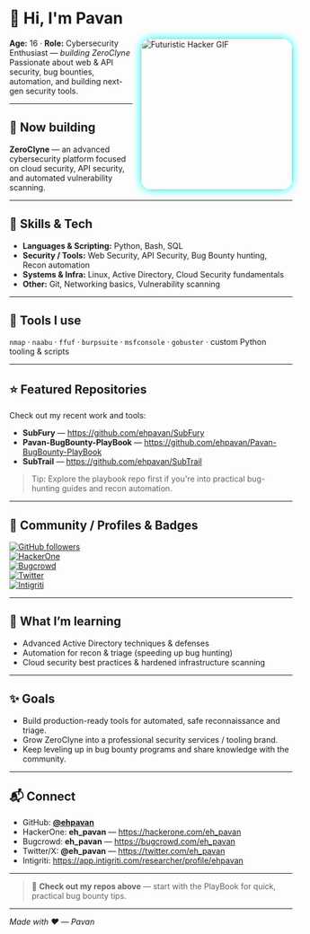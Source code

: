 # 👋 Hi, I'm Pavan
<img align="right" alt="Futuristic Hacker GIF" width="270" style="border-radius: 20px; box-shadow: 0 0 15px #00ffff; margin-left: 15px;" src="https://media.giphy.com/media/qgQUggAC3Pfv687qPC/giphy.gif" />

**Age:** 16 · **Role:** Cybersecurity Enthusiast — _building ZeroClyne_  
Passionate about web & API security, bug bounties, automation, and building next-gen security tools.

---

## 🔭 Now building
**ZeroClyne** — an advanced cybersecurity platform focused on cloud security, API security, and automated vulnerability scanning.

---

## 🚀 Skills & Tech
- **Languages & Scripting:** Python, Bash, SQL  
- **Security / Tools:** Web Security, API Security, Bug Bounty hunting, Recon automation  
- **Systems & Infra:** Linux, Active Directory, Cloud Security fundamentals  
- **Other:** Git, Networking basics, Vulnerability scanning

---

## 🧰 Tools I use
`nmap` · `naabu` · `ffuf` · `burpsuite` · `msfconsole` · `gobuster` · custom Python tooling & scripts

---

## ⭐ Featured Repositories
Check out my recent work and tools:

- **SubFury** — https://github.com/ehpavan/SubFury  
- **Pavan-BugBounty-PlayBook** — https://github.com/ehpavan/Pavan-BugBounty-PlayBook  
- **SubTrail** — https://github.com/ehpavan/SubTrail

> Tip: Explore the playbook repo first if you're into practical bug-hunting guides and recon automation.

---

## 📣 Community / Profiles & Badges
[![GitHub followers](https://img.shields.io/github/followers/ehpavan?label=follow&style=for-the-badge)](https://github.com/ehpavan)  
[![HackerOne](https://img.shields.io/badge/HackerOne-@eh_pavan-111111?style=for-the-badge&logo=hackerone)](https://hackerone.com/eh_pavan)  
[![Bugcrowd](https://img.shields.io/badge/Bugcrowd-@eh_pavan-FF5A5F?style=for-the-badge&logo=bugcrowd)](https://bugcrowd.com/eh_pavan)  
[![Twitter](https://img.shields.io/badge/Twitter-@eh_pavan-1DA1F2?style=for-the-badge&logo=twitter)](https://twitter.com/eh_pavan)  
[![Intigriti](https://img.shields.io/badge/Intigriti-ehpavan-00A8E8?style=for-the-badge&logo=intigriti)](https://app.intigriti.com/researcher/profile/ehpavan)

---

## 🧩 What I’m learning
- Advanced Active Directory techniques & defenses  
- Automation for recon & triage (speeding up bug hunting)  
- Cloud security best practices & hardened infrastructure scanning

---

## ✨ Goals
- Build production-ready tools for automated, safe reconnaissance and triage.  
- Grow ZeroClyne into a professional security services / tooling brand.  
- Keep leveling up in bug bounty programs and share knowledge with the community.

---

## 📬 Connect
- GitHub: **[@ehpavan](https://github.com/ehpavan)**  
- HackerOne: **eh_pavan** — https://hackerone.com/eh_pavan  
- Bugcrowd: **eh_pavan** — https://bugcrowd.com/eh_pavan  
- Twitter/X: **@eh_pavan** — https://twitter.com/eh_pavan  
- Intigriti: https://app.intigriti.com/researcher/profile/ehpavan

---

> 🔎 **Check out my repos above** — start with the PlayBook for quick, practical bug bounty tips.

---

*Made with :heart: — Pavan*
